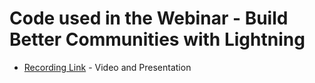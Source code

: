 # Code used in the Webinar - Build Better Communities with Lightning
* [Recording Link](https://developer.salesforce.com/events/webinars/LightningCommunities/) - Video and Presentation

